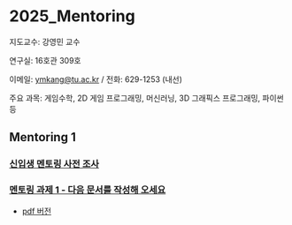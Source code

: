 # 2025_Mentoring

지도교수: 강영민 교수

연구실: 16호관 309호

이메일: ymkang@tu.ac.kr / 전화: 629-1253 (내선)

주요 과목: 게임수학, 2D 게임 프로그래밍, 머신러닝, 3D 그래픽스 프로그래밍, 파이썬 등

## Mentoring 1

### [신입생 멘토링 사전 조사](https://forms.office.com/r/ZQeA7eqxg6)

### [멘토링 과제 1 - 다음 문서를 작성해 오세요](https://github.com/dknife/2025_Mentoring/raw/main/Resource/2025_1_1_%EB%A9%98%ED%86%A0%EB%A7%81%20%EA%B3%BC%EC%A0%9C.hwpx)
* [pdf 버전](https://github.com/dknife/2025_Mentoring/raw/main/Resource/2025_1_1_%EB%A9%98%ED%86%A0%EB%A7%81%20%EA%B3%BC%EC%A0%9C.pdf)
